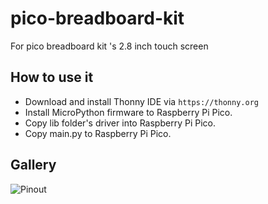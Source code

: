 # pico-breadboard-kit
For pico breadboard kit 's 2.8 inch touch screen 

## How to use it 
* Download and install Thonny IDE via `https://thonny.org`
* Install MicroPython firmware to Raspberry Pi Pico.
* Copy lib folder's driver into Raspberry Pi Pico. 
* Copy main.py to Raspberry Pi Pico.
## Gallery
![Pinout](https://github.com/geeekpi/picoBDK/blob/main/imgs/Pinout.jpg)
